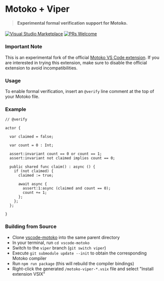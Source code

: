 # Motoko + Viper

> #### Experimental formal verification support for Motoko.

[![Visual Studio Marketplace](https://img.shields.io/visual-studio-marketplace/v/dfinity-foundation.motoko-viper?color=brightgreen&logo=visual-studio-code)](https://marketplace.visualstudio.com/items?itemName=dfinity-foundation.motoko-viper)
[![PRs Welcome](https://img.shields.io/badge/PRs-welcome-brightgreen.svg)](https://github.com/dfinity/prettier-plugin-motoko/issues)

### Important Note

This is an experimental fork of the official [Motoko VS Code extension](https://marketplace.visualstudio.com/items?itemName=dfinity-foundation.vscode-motoko). If you are interested in trying this extension, make sure to disable the official extension to avoid incompatibilities. 

### Usage

To enable formal verification, insert an `@verify` line comment at the top of your Motoko file.

### Example

```motoko
// @verify

actor {

  var claimed = false;

  var count = 0 : Int;

  assert:invariant count == 0 or count == 1;
  assert:invariant not claimed implies count == 0;

  public shared func claim() : async () {
    if (not claimed) {
      claimed := true;

      await async {
        assert:1:async (claimed and count == 0);
        count += 1;
      };
    };
  };

}
```

### Building from Source

- Clone [vscode-motoko](https://github.com/dfinity/vscode-motoko/tree/viper) into the same parent directory
- In your terminal, run `cd vscode-motoko`
- Switch to the `viper` branch (`git switch viper`)
- Execute `git submodule update --init` to obtain the corresponding Motoko compiler
- Run `npm run package` (this will rebuild the compiler bindings)
- Right-click the generated `/motoko-viper-*.vsix` file and select "Install extension VSIX"
